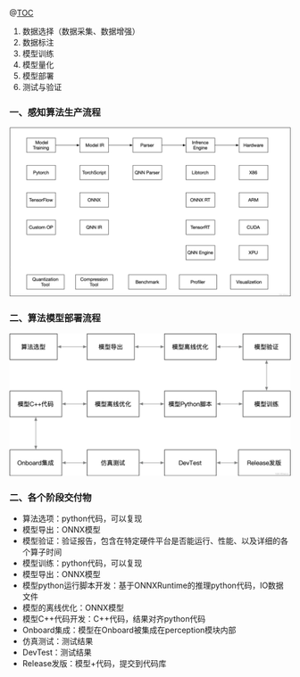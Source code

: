

@[TOC](目录)

1. 数据选择（数据采集、数据增强）
2. 数据标注
3. 模型训练
4. 模型量化
5. 模型部署
6. 测试与验证

### 一、感知算法生产流程

![在这里插入图片描述](../images/d14527d72bb144eeb4edde715369dbf5.png)


### 二、算法模型部署流程
![在这里插入图片描述](../images/9b893f4aa2624aa985e7deb050ff1723.png)


### 二、各个阶段交付物

- 算法选项：python代码，可以复现
- 模型导出：ONNX模型
- 模型验证：验证报告，包含在特定硬件平台是否能运行、性能、以及详细的各个算子时间
- 模型训练：python代码，可以复现
- 模型导出：ONNX模型
- 模型python运行脚本开发：基于ONNXRuntime的推理python代码，IO数据文件
- 模型的离线优化：ONNX模型
- 模型C++代码开发：C++代码，结果对齐python代码
- Onboard集成：模型在Onboard被集成在perception模块内部
- 仿真测试：测试结果
- DevTest：测试结果
- Release发版：模型+代码，提交到代码库
